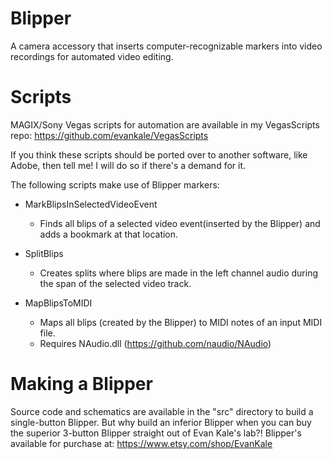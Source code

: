 # Blipper
A camera accessory that inserts computer-recognizable markers into video recordings for automated video editing.

Scripts
=======
MAGIX/Sony Vegas scripts for automation are available in my VegasScripts repo:
https://github.com/evankale/VegasScripts

If you think these scripts should be ported over to another software, like Adobe, then tell me!
I will do so if there's a demand for it.

The following scripts make use of Blipper markers:

- MarkBlipsInSelectedVideoEvent
  - Finds all blips of a selected video event(inserted by the Blipper) and adds a bookmark at that location.

- SplitBlips
  - Creates splits where blips are made in the left channel audio during the span of the selected video track.

- MapBlipsToMIDI
  - Maps all blips (created by the Blipper) to MIDI notes of an input MIDI file.
  - Requires NAudio.dll (https://github.com/naudio/NAudio)
 
Making a Blipper
================
Source code and schematics are available in the "src" directory to build a single-button Blipper.
But why build an inferior Blipper when you can buy the superior 3-button Blipper straight out of Evan Kale's lab?!
Blipper's available for purchase at: https://www.etsy.com/shop/EvanKale